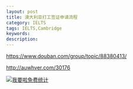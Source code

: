 ```yaml
---
layout: post
title: 澳大利亚打工签证申请流程
category: IELTS
tags: IELTS,Cambridge
keywords: 
description:
---
```


https://www.douban.com/group/topic/88380413/


http://auwhver.com/30176




<script language="javascript" type="text/javascript" src="//js.users.51.la/19176892.js"></script>
<noscript><a href="//www.51.la/?19176892" target="_blank"><img alt="&#x6211;&#x8981;&#x5566;&#x514D;&#x8D39;&#x7EDF;&#x8BA1;" src="//img.users.51.la/19176892.asp" style="border:none" /></a></noscript>

